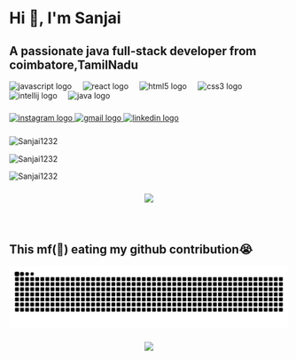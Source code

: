 <h1>Hi 👋, I'm Sanjai</h1>
<h2>A passionate java full-stack developer from  coimbatore,TamilNadu</h2>

<div align="left">
  <img src="https://cdn.jsdelivr.net/gh/devicons/devicon/icons/javascript/javascript-original.svg" height="53" alt="javascript logo"  />
  <img width="12" />
  <img src="https://cdn.jsdelivr.net/gh/devicons/devicon/icons/react/react-original.svg" height="53" alt="react logo"  />
  <img width="12" />
  <img src="https://cdn.jsdelivr.net/gh/devicons/devicon/icons/html5/html5-original.svg" height="53" alt="html5 logo"  />
  <img width="12" />
  <img src="https://cdn.jsdelivr.net/gh/devicons/devicon/icons/css3/css3-original.svg" height="53" alt="css3 logo"  />
  <img width="12" />
  <img src="https://cdn.jsdelivr.net/gh/devicons/devicon/icons/intellij/intellij-original.svg" height="53" alt="intellij logo"  />
  <img width="12" />
  <img src="https://cdn.jsdelivr.net/gh/devicons/devicon/icons/java/java-original.svg" height="53" alt="java logo"  />
</div>

###

<div align="left">
  <a href="https://www.instagram.com/sanjx_ai?igsh=OWllZHpyN285b3pu" target="_blank">
    <img src="https://img.shields.io/static/v1?message=Instagram&logo=instagram&label=&color=E4405F&logoColor=white&labelColor=&style=for-the-badge" height="35" alt="instagram logo"  />
  </a>
  <a href="sanjaisanjai6551@gmail.com" target="_blank">
    <img src="https://img.shields.io/static/v1?message=Gmail&logo=gmail&label=&color=D14836&logoColor=white&labelColor=&style=for-the-badge" height="35" alt="gmail logo"  />
  </a>
  <a href="https://www.linkedin.com/in/sanjai-kumar-s-9338a8269?utm_source=share&utm_campaign=share_via&utm_content=profile&utm_medium=android_app" target="_blank">
    <img src="https://img.shields.io/static/v1?message=LinkedIn&logo=linkedin&label=&color=0077B5&logoColor=white&labelColor=&style=for-the-badge" height="35" alt="linkedin logo"  />
  </a>
</div>

###

<p><img align="center" src="https://github-readme-stats.vercel.app/api?username=Sanjai1232&show_icons=true&locale=en" alt="Sanjai1232" /></p>
<p><img align="center" src="https://github-readme-streak-stats.herokuapp.com/?user=Sanjai1232&" alt="Sanjai1232" /></p>
<p><img src="https://github-readme-stats.vercel.app/api/top-langs?username=Sanjai1232&show_icons=true&locale=en&layout=compact" alt="Sanjai1232" /></p>


###

<div align="center">
  <img height="258" src="https://media.giphy.com/media/scZPhLqaVOM1qG4lT9/giphy.gif?cid=ecf05e47oaw0lm5e94ypqpvjut9qxludfi6xslbowb69kqv0&ep=v1_gifs_search&rid=giphy.gif&ct=g"  />
</div>

###

<br clear="both">
<h2>This mf(🐍) eating my github contribution😭</h2>
<img src="https://raw.githubusercontent.com/Sanjai1232/Sanjai1232/output/snake.svg" alt="Snake animation" />

###

<div align="center">
  <img height="248" src="https://media2.giphy.com/media/v1.Y2lkPTc5MGI3NjExaW9uNjk1NWc1eHU2ZWZycGp2NHBxZjM4c3Ztc3lrdHpxcHgxejZmaSZlcD12MV9pbnRlcm5hbF9naWZfYnlfaWQmY3Q9Zw/VTtANKl0beDFQRLDTh/giphy.gif"  />
</div>

###
